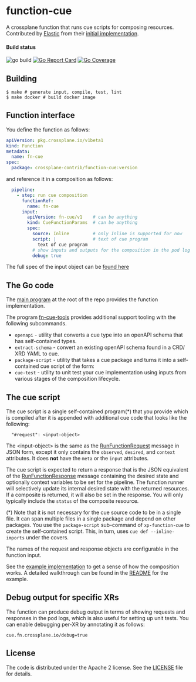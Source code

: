 # function-cue

A crossplane function that runs cue scripts for composing resources. 
Contributed by [Elastic](https://github.com/elastic) from their [initial implementation](https://github.com/elastic/crossplane-function-cue).

#### Build status

![go build](https://github.com/crossplane-contrib/crossplane-function-cue/actions/workflows/go-build.yaml/badge.svg?branch=main)
[![Go Report Card](https://goreportcard.com/badge/github.com/crossplane-contrib/crossplane-function-cue)](https://goreportcard.com/report/github.com/elastic/crossplane-function-cue)
[![Go Coverage](https://github.com/crossplane-contrib/crossplane-function-cue/wiki/coverage.svg)](https://raw.githack.com/wiki/elastic/crossplane-function-cue/coverage.html)

## Building

```shell
$ make # generate input, compile, test, lint
$ make docker # build docker image
```

## Function interface

You define the function as follows:
```yaml
apiVersion: pkg.crossplane.io/v1beta1
kind: Function
metadata:
  name: fn-cue
spec:
  package: crossplane-contrib/function-cue:version
```

and reference it in a composition as follows:

```yaml
  pipeline:
    - step: run cue composition
      functionRef:
        name: fn-cue
      input:
        apiVersion: fn-cue/v1    # can be anything
        kind: CueFunctionParams  # can be anything
        spec:
          source: Inline         # only Inline is supported for now
          script: |              # text of cue program
            text of cue program
          # show inputs and outputs for the composition in the pod log in pretty format
          debug: true  
```

The full spec of the input object can be [found here](pkg/input/v1beta1/input.go)

## The Go code

The [main program](main.go) at the root of the repo provides the function implementation.

The program [fn-cue-tools](cmd/fn-cue-tools) provides additional support tooling with the following subcommands.

* `openapi` - utility that converts a cue type into an openAPI schema that has self-contained types.
* `extract-schema` - convert an existing openAPI schema found in a CRD/ XRD YAML to cue.
* `package-script` - utility that takes a cue package and turns it into a self-contained cue script of the form:
* `cue-test` - utility to unit test your cue implementation using inputs from various stages of the composition lifecycle.

## The cue script

The cue script is a single self-contained program(*) that you provide which is compiled after it is appended with 
additional cue code that looks like the following:

```
  "#request": <input-object>
```

The &lt;input-object&gt; is the same as the [RunFunctionRequest](https://github.com/crossplane/crossplane/blob/bf5c51e6dfdde4c45a0d50c31c23147f5050e9dd/apis/apiextensions/fn/proto/v1beta1/run_function.proto#L33) 
message in JSON form, except it only contains the `observed`, `desired`, and `context` attributes. 
It does **not** have the `meta` or the `input` attributes.

The cue script is expected to return a response that is the JSON equivalent of the [RunFunctionResponse](https://github.com/crossplane/crossplane/blob/bf5c51e6dfdde4c45a0d50c31c23147f5050e9dd/apis/apiextensions/fn/proto/v1beta1/run_function.proto#L66)
message containing the desired state and optionally context variables to be set for the pipeline. 
The function runner will selectively update its internal desired state with the
returned resources. If a composite is returned, it will also be set in the response. You will only typically include the
`status` of the composite resource.

(*) Note that it is not necessary for the cue source code to be in a single file. It can span multiple files in a single
package and depend on other packages. You use the `package-script` sub-command of `xp-function-cue` to create the
self-contained script. This, in turn, uses `cue def --inline-imports` under the covers.

The names of the request and response objects are configurable in the function input.

See the [example implementation](examples/simple/platform/compositions/xs3bucket/runtime/) to get a sense of 
how the composition works. A detailed walkthrough can be found in the [README](examples/simple/) for the example.

## Debug output for specific XRs

The function can produce debug output in terms of showing requests and responses in the pod logs, which is also
useful for setting up unit tests. You can enable debugging per-XR by annotating it as follows:

```
cue.fn.crossplane.io/debug=true
```

## License

The code is distributed under the Apache 2 license. See the [LICENSE](LICENSE) file for details.
